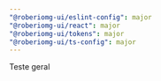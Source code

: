 ```yaml
---
"@roberiomg-ui/eslint-config": major
"@roberiomg-ui/react": major
"@roberiomg-ui/tokens": major
"@roberiomg-ui/ts-config": major
---
```


Teste geral
